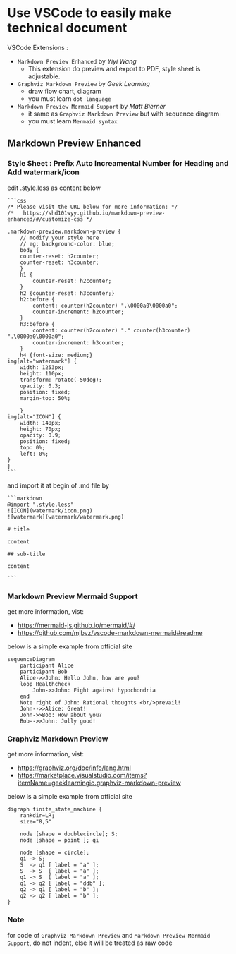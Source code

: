 # Use VSCode to easily make technical document

VSCode Extensions :

* `Markdown Preview Enhanced` by *Yiyi Wang*
    - This extension do preview and export to PDF, style sheet is adjustable.
* `Graphviz Markdown Preview` by *Geek Learning*
    - draw flow chart, diagram
    - you must learn `dot language`
* `Markdown Preview Mermaid Support` by *Matt Bierner*
    - it same as `Graphviz Markdown Preview` but with sequence diagram
    - you must learn `Mermaid syntax`

## Markdown Preview Enhanced

### Style Sheet : Prefix Auto Increamental Number for Heading and Add watermark/icon

edit .style.less as content below

    ```css
    /* Please visit the URL below for more information: */
    /*   https://shd101wyy.github.io/markdown-preview-enhanced/#/customize-css */

    .markdown-preview.markdown-preview {
        // modify your style here
        // eg: background-color: blue;
        body {
        counter-reset: h2counter;
        counter-reset: h3counter;
        }
        h1 {
            counter-reset: h2counter;
        }
        h2 {counter-reset: h3counter;}
        h2:before {
            content: counter(h2counter) ".\0000a0\0000a0";
            counter-increment: h2counter;
        }
        h3:before {
            content: counter(h2counter) "." counter(h3counter) ".\0000a0\0000a0";
            counter-increment: h3counter;
        }
        h4 {font-size: medium;}
    img[alt="watermark"] {
        width: 1253px;
        height: 110px;
        transform: rotate(-50deg);
        opacity: 0.3;
        position: fixed;
        margin-top: 50%;

        }
    img[alt="ICON"] {
        width: 140px;
        height: 70px;
        opacity: 0.9;
        position: fixed;
        top: 0%;
        left: 0%;
    }
    }
    ```

and import it at begin of .md file by

    ```markdown
    @import ".style.less"
    ![ICON](watermark/icon.png)
    ![watermark](watermark/watermark.png)

    # title

    content

    ## sub-title

    content

    ```

### Markdown Preview Mermaid Support

get more information, vist:

- https://mermaid-js.github.io/mermaid/#/  
- https://github.com/mjbvz/vscode-markdown-mermaid#readme

below is a simple example from official site

```mermaid
sequenceDiagram
    participant Alice
    participant Bob
    Alice->>John: Hello John, how are you?
    loop Healthcheck
        John->>John: Fight against hypochondria
    end
    Note right of John: Rational thoughts <br/>prevail!
    John-->>Alice: Great!
    John->>Bob: How about you?
    Bob-->>John: Jolly good!

```

### Graphviz Markdown Preview

get more information, vist:

- https://graphviz.org/doc/info/lang.html  
- https://marketplace.visualstudio.com/items?itemName=geeklearningio.graphviz-markdown-preview

below is a simple example from official site

```graphviz
digraph finite_state_machine {
    rankdir=LR;
    size="8,5"

    node [shape = doublecircle]; S;
    node [shape = point ]; qi

    node [shape = circle];
    qi -> S;
    S  -> q1 [ label = "a" ];
    S  -> S  [ label = "a" ];
    q1 -> S  [ label = "a" ];
    q1 -> q2 [ label = "ddb" ];
    q2 -> q1 [ label = "b" ];
    q2 -> q2 [ label = "b" ];
}
```

### Note

for code of `Graphviz Markdown Preview` and `Markdown Preview Mermaid Support`, do not indent, else it will be treated as raw code